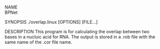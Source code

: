 NAME	
    BPNet 


SYNOPSIS
	./overlap.linux [OPTIONS] [FILE...]


DESCRIPTION
	This program is for calculating the overlap between 
	two bases in a nucluic acid for RNA. The output is
	stored in a .rob file with the same name of the .cor
	file name. 
	

